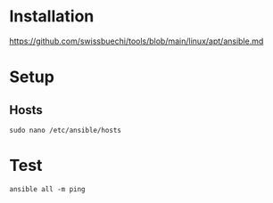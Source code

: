 # Installation

<https://github.com/swissbuechi/tools/blob/main/linux/apt/ansible.md>

# Setup

## Hosts

`sudo nano /etc/ansible/hosts`

# Test

`ansible all -m ping`